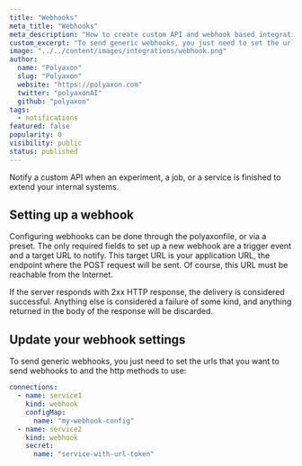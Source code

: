 ```yaml
---
title: "Webhooks"
meta_title: "Webhooks"
meta_description: "How to create custom API and webhook based integrations for the Polyaxon."
custom_excerpt: "To send generic webhooks, you just need to set the urls that you want to send webhooks to and the http methods to use."
image: "../../content/images/integrations/webhook.png"
author:
  name: "Polyaxon"
  slug: "Polyaxon"
  website: "https://polyaxon.com"
  twitter: "polyaxonAI"
  github: "polyaxon"
tags:
  - notifications
featured: false
popularity: 0
visibility: public
status: published
---
```


Notify a custom API when an experiment, a job, or a service is finished to extend your internal systems.

## Setting up a webhook

Configuring webhooks can be done through the polyaxonfile, or via a preset.
The only required fields to set up a new webhook are a trigger event and a target URL to notify.
This target URL is your application URL,
the endpoint where the POST request will be sent.
Of course, this URL must be reachable from the Internet.

If the server responds with 2xx HTTP response,
the delivery is considered successful.
Anything else is considered a failure of some kind,
and anything returned in the body of the response will be discarded.

## Update your webhook settings

To send generic webhooks, you just need to set the urls that you want to send webhooks to and the http methods to use:

```yaml
connections:
  - name: service1
    kind: webhook
    configMap:
      name: "my-webhook-config"
  - name: service2
    kind: webhook
    secret:
      name: "service-with-url-token"
```
